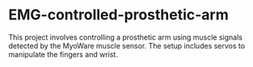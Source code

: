 # EMG-controlled-prosthetic-arm

This project involves controlling a prosthetic arm using muscle signals detected by the MyoWare muscle sensor. The setup includes servos to manipulate the fingers and wrist.
